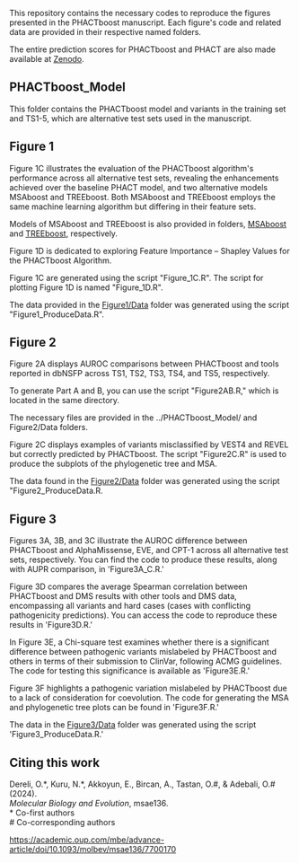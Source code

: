 This repository contains the necessary codes to reproduce the figures presented in the PHACTboost manuscript. Each figure's code and related data are provided in their respective named folders.

The entire prediction scores for PHACTboost and PHACT are also made available at [Zenodo](https://doi.org/10.5281/zenodo.11281312).

## PHACTboost_Model

This folder contains the PHACTboost model and variants in the training set and TS1-5, which are alternative test sets used in the manuscript.


## Figure 1

Figure 1C illustrates the evaluation of the PHACTboost algorithm's performance across all alternative test sets, revealing the enhancements achieved over the baseline PHACT model, and two alternative models MSAboost and TREEboost. Both MSAboost and TREEboost employs the same machine learning algorithm but differing in their feature sets.

Models of MSAboost and TREEboost is also provided in folders, [MSAboost](Figure1/Data/MSAboost) and [TREEboost](Figure1/Data/TREEboost), respectively.

Figure 1D is dedicated to exploring Feature Importance – Shapley Values for the PHACTboost Algorithm.

Figure 1C are generated using the script "Figure_1C.R". The script for plotting Figure 1D is named "Figure_1D.R".

The data provided in the [Figure1/Data](Figure1/Data) folder was generated using the script "Figure1_ProduceData.R".

## Figure 2

Figure 2A displays AUROC comparisons between PHACTboost and tools reported in dbNSFP across TS1, TS2, TS3, TS4, and TS5, respectively.

To generate Part A and B, you can use the script "Figure2AB.R," which is located in the same directory.

The necessary files are provided in the ../PHACTboost_Model/ and Figure2/Data folders.

Figure 2C displays examples of variants misclassified by VEST4 and REVEL but correctly predicted by PHACTboost. The script "Figure2C.R" is used to produce the subplots of the phylogenetic tree and MSA.

The data found in the [Figure2/Data](Figure2/Data) folder was generated using the script "Figure2_ProduceData.R.

## Figure 3


Figures 3A, 3B, and 3C illustrate the AUROC difference between PHACTboost and AlphaMissense, EVE, and CPT-1 across all alternative test sets, respectively. You can find the code to produce these results, along with AUPR comparison, in 'Figure3A_C.R.'

Figure 3D compares the average Spearman correlation between PHACTboost and DMS results with other tools and DMS data, encompassing all variants and hard cases (cases with conflicting pathogenicity predictions). You can access the code to reproduce these results in 'Figure3D.R.'

In Figure 3E, a Chi-square test examines whether there is a significant difference between pathogenic variants mislabeled by PHACTboost and others in terms of their submission to ClinVar, following ACMG guidelines. The code for testing this significance is available as 'Figure3E.R.'

Figure 3F highlights a pathogenic variation mislabeled by PHACTboost due to a lack of consideration for coevolution. The code for generating the MSA and phylogenetic tree plots can be found in 'Figure3F.R.'

The data in the [Figure3/Data](Figure3/Data) folder was generated using the script 'Figure3_ProduceData.R.'

## Citing this work

Dereli, O.\*, Kuru, N.\*, Akkoyun, E., Bircan, A., Tastan, O.#, & Adebali, O.# (2024).  
*Molecular Biology and Evolution*, msae136.  
\* Co-first authors  
\# Co-corresponding authors 

https://academic.oup.com/mbe/advance-article/doi/10.1093/molbev/msae136/7700170
